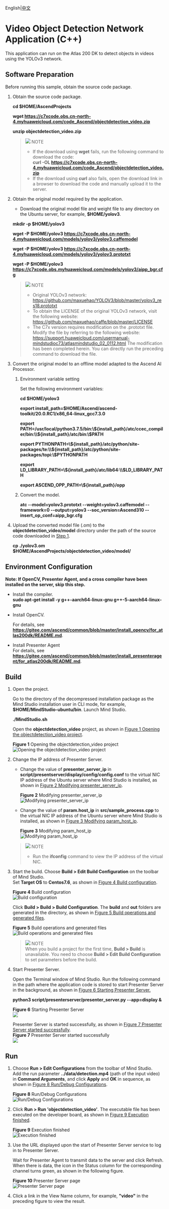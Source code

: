 English|[中文](README.md)

# Video Object Detection Network Application (C++)<a name="ZH-CN_TOPIC_0219122211"></a>

This application can run on the Atlas 200 DK to detect objects in videos using the YOLOv3 network.

## Software Preparation<a name="zh-cn_topic_0219108795_section181111827718"></a>

Before running this sample, obtain the source code package.

1. <a name="zh-cn_topic_0228757084_section8534138124114"></a>Obtain the source code package.
   
    **cd $HOME/AscendProjects**
   
    **wget https://c7xcode.obs.cn-north-4.myhuaweicloud.com/code_Ascend/objectdetection_video.zip**
   
    **unzip objectdetection_video.zip**
   
    > ![](public_sys-resources/icon-note.gif) NOTE 
    > - If the download using **wget** fails, run the following command to download the code:   
    **curl -OL https://c7xcode.obs.cn-north-4.myhuaweicloud.com/code_Ascend/objectdetection_video.zip**
    > - If the download using **curl** also fails, open the download link in a browser to download the code and manually upload it to the server.

2. <a name="zh-cn_topic_0219108795_li2074865610364"></a>Obtain the original model required by the application.
   
    - Download the original model file and weight file to any directory on the Ubuntu server, for example, **$HOME/yolov3**.
     
     **mkdir -p $HOME/yolov3**
     
     **wget -P $HOME/yolov3 https://c7xcode.obs.cn-north-4.myhuaweicloud.com/models/yolov3/yolov3.caffemodel**
     
     **wget -P $HOME/yolov3 https://c7xcode.obs.cn-north-4.myhuaweicloud.com/models/yolov3/yolov3.prototxt**
     
     **wget -P $HOME/yolov3 https://c7xcode.obs.myhuaweicloud.com/models/yolov3/aipp_bgr.cfg**
     
     > ![](public_sys-resources/icon-note.gif) NOTE 
     > - Original YOLOv3 network: https://github.com/maxuehao/YOLOV3/blob/master/yolov3_res18.prototxt
     > - To obtain the LICENSE of the original YOLOv3 network, visit the following website: https://github.com/maxuehao/caffe/blob/master/LICENSE
     > - The C7x version requires modification on the .prototxt file. Modify the file by referring to the following website: 	 https://support.huaweicloud.com/usermanual-mindstudioc73/atlasmindstudio_02_0112.html
	 The modification has been completed herein. You can directly run the preceding command to download the file.

3. Convert the original model to an offline model adapted to the Ascend AI Processor.
   
   1. Environment variable setting
      
      Set the following environment variables:
      
      **cd \$HOME/yolov3**
      
      **export install_path=\$HOME/Ascend/ascend-toolkit/20.0.RC1/x86_64-linux_gcc7.3.0**
      
      **export PATH=/usr/local/python3.7.5/bin:\\${install_path}/atc/ccec_compiler/bin:\\${install_path}/atc/bin:\\$PATH** 
      
      **export PYTHONPATH=\\${install_path}/atc/python/site-packages/te:\\${install_path}/atc/python/site-packages/topi:\\$PYTHONPATH** 
      
      **export LD_LIBRARY_PATH=\\${install_path}/atc/lib64:\\$LD_LIBRARY_PATH**
      
      **export ASCEND_OPP_PATH=\\${install_path}/opp**  
   
   2. Convert the model.
      
      **atc --model=yolov3.prototxt --weight=yolov3.caffemodel --framework=0 --output=yolov3 --soc_version=Ascend310 --insert_op_conf=aipp_bgr.cfg**

4. Upload the converted model file (.om) to the **objectdetection_video/model** directory under the path of the source code downloaded in [Step 1](#zh-cn_topic_0219108795_li953280133816).
   
   **cp ./yolov3.om \$HOME/AscendProjects/objectdetection_video/model/**

## Environment Configuration

**Note: If OpenCV, Presenter Agent, and a cross compiler have been installed on the server, skip this step.**

- Install the compiler.  
  **sudo apt-get install -y g++\-aarch64-linux-gnu g++\-5-aarch64-linux-gnu**

- Install OpenCV.
  
   For details, see **https://gitee.com/ascend/common/blob/master/install_opencv/for_atlas200dk/README.md**.

- Install Presenter Agent  
   For details, see **https://gitee.com/ascend/common/blob/master/install_presenteragent/for_atlas200dk/README.md**.

## Build<a name="zh-cn_topic_0219108795_section3723145213347"></a>

1. Open the project.
   
   Go to the directory of the decompressed installation package as the Mind Studio installation user in CLI mode, for example, **$HOME/MindStudio-ubuntu/bin**. Launch Mind Studio.
   
   **./MindStudio.sh**
   
   Open the **objectdetection_video** project, as shown in [Figure 1 Opening the objectdetection_video project](#zh-cn_topic_0228461902_zh-cn_topic_0203223265_fig11106241192810).
   
   **Figure 1** Opening the objectdetection_video project<a name="zh-cn_topic_0228461902_zh-cn_topic_0203223265_fig11106241192810"></a>  
   ![](figures/打开objectdetection_video工程.png "Opening the objectdetection_video project")

2. Change the IP address of Presenter Server.
   
   - Change the value of **presenter_server_ip** in **script/presentserver/display/config/config.conf** to the virtual NIC IP address of the Ubuntu server where Mind Studio is installed, as shown in [Figure 2 Modifying presenter_server_ip](#zh-cn_topic_0228461902_zh-cn_topic_0203223265_fig1110624110).
   
     **Figure 2** Modifying presenter_server_ip<a name="zh-cn_topic_0228461902_zh-cn_topic_0203223265_fig1110624110"></a>  
     ![](figures/presenter_server_ip.png "Modifying presenter_server_ip")
   
   - Change the value of **param.host_ip** in **src/sample_process.cpp** to the virtual NIC IP address of the Ubuntu server where Mind Studio is installed, as shown in [Figure 3 Modifying param_host_ip](#zh-cn_topic_0228461902_zh-cn_topic_0203223265_fig11).
   
     **Figure 3** Modifying param_host_ip<a name="zh-cn_topic_0228461902_zh-cn_topic_0203223265_fig11"></a>  
     ![](figures/param_host_ip.png "Modifying param_host_ip")
   
    > ![](public_sys-resources/icon-note.gif) NOTE 
    > - Run the **ifconfig** command to view the IP address of the virtual NIC.

3. Start the build. Choose **Build \> Edit Build Configuration** on the toolbar of Mind Studio.   
Set **Target OS** to **Centos7.6**, as shown in [Figure 4 Build configuration](#zh-cn_topic_0203223265_fig17414647130).
   
   **Figure 4** Build configuration<a name="zh-cn_topic_0203223265_fig17414647130"></a>  
   ![](figures/配置build.png "Build configuration")
   
   Click **Build \> Build \> Build Configuration**. The **build** and **out** folders are generated in the directory, as shown in [Figure 5 Build operations and generated files](#zh-cn_topic_0203223265_fig1741464713019).
   
   **Figure 5** Build operations and generated files<a name="zh-cn_topic_0203223265_fig1741464713019"></a>  
   ![](figures/编译操作及生成文件.png "Build operations and generated files")
   
   > ![](public_sys-resources/icon-notice.gif) NOTE   
   When you build a project for the first time, **Build \> Build** is unavailable. You need to choose **Build \> Edit Build Configuration** to set parameters before the build.

4. Start Presenter Server.
   
   Open the Terminal window of Mind Studio. Run the following command in the path where the application code is stored to start Presenter Server in the background, as shown in [Figure 6 Starting Presenter Server.](#zh-cn_topic_0228461904_zh-cn_topic_0203223294_fig423515251067)
   
   **python3 script/presenterserver/presenter_server.py --app=display &**
   
   **Figure 6** Starting Presenter Server <a name="zh-cn_topic_0228461904_zh-cn_topic_0203223294_fig423515251067"></a>  
   ![](figures/presentserver1.png)
   
   Presenter Server is started successfully, as shown in [Figure 7 Presenter Server started successfully](#zh-cn_topic_0228461904_zh-cn_topic_0203223294_fig423).   
   **Figure 7** Presenter Server started successfully <a name="zh-cn_topic_0228461904_zh-cn_topic_0203223294_fig423"></a>  
   ![](figures/presentserver2.png)

## Run<a name="zh-cn_topic_0219108795_section1620073406"></a>

1. Choose **Run \> Edit Configurations** from the toolbar of Mind Studio.   
   Add the run parameter **../data/detection.mp4** (path of the input video) in **Command Arguments**, and click **Apply** and **OK** in sequence, as shown in [Figure 8 Run/Debug Configurations](#zh-cn_topic_0203223265_fig93931954162720).
   
   **Figure 8** Run/Debug Configurations<a name="zh-cn_topic_0203223265_fig93931954162720"></a>  
   ![](figures/配置run.png "Run/Debug Configurations")

2. Click **Run \> Run 'objectdetection_video'**. The executable file has been executed on the developer board, as shown in [Figure 9 Execution finished](#zh-cn_topic_0203223265_fig93931954162719).
   
   **Figure 9** Execution finished<a name="zh-cn_topic_0203223265_fig93931954162719"></a>  
   ![](figures/程序已执行示意图.png "Execution finished")

3. Use the URL displayed upon the start of Presenter Server service to log in to Presenter Server.
   
   Wait for Presenter Agent to transmit data to the server and click Refresh. When there is data, the icon in the Status column for the corresponding channel turns green, as shown in the following figure.
   
   **Figure 10** Presenter Server page<a name="zh-cn_topic_0228461904_zh-cn_topic_0203223294_fig113691556202312"></a>  
   ![](figures/Presenter-Server界面.png "Presenter Server page")

4. Click a link in the View Name column, for example, **"video"** in the preceding figure to view the result.